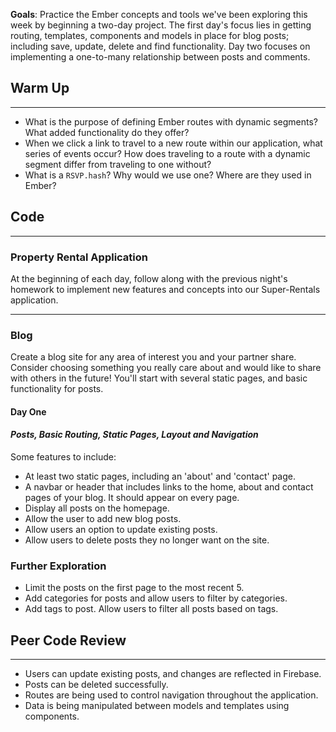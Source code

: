 **Goals**:  Practice the Ember concepts and tools we've been exploring this week by beginning a two-day project.  The first day's focus lies in getting routing, templates, components and models in place for blog posts;  including save, update, delete and find functionality.  Day two focuses on implementing a one-to-many relationship between posts and comments.

## Warm Up
<hr>

* What is the purpose of defining Ember routes with dynamic segments? What added functionality do they offer?
* When we click a link to travel to a new route within our application, what series of events occur? How does traveling to a route with a dynamic segment differ from traveling to one without?
* What is a `RSVP.hash`? Why would we use one? Where are they used in Ember?

## Code
<hr>

### Property Rental Application

At the beginning of each day, follow along with the previous night's homework to implement new features and concepts into our Super-Rentals application.

<hr>

### Blog

Create a blog site for any area of interest you and your partner share. Consider choosing something you really care about and would like to share with others in the future!  You'll start with several static pages, and basic functionality for posts. <br>

#### Day One
#### _Posts, Basic Routing, Static Pages, Layout and Navigation_

Some features to include:

* At least two static pages, including an 'about' and 'contact' page.
* A navbar or header that includes links to the home, about and contact pages of your blog. It should appear on every page.
* Display all posts on the homepage.
* Allow the user to add new blog posts.
* Allow users an option to update existing posts.
* Allow users to delete posts they no longer want on the site.

### Further Exploration

* Limit the posts on the first page to the most recent 5.
* Add categories for posts and allow users to filter by categories.
* Add tags to post. Allow users to filter all posts based on tags.

## Peer Code Review
<hr>

* Users can update existing posts, and changes are reflected in Firebase.
* Posts can be deleted successfully.
* Routes are being used to control navigation throughout the application.
* Data is being manipulated between models and templates using components.
